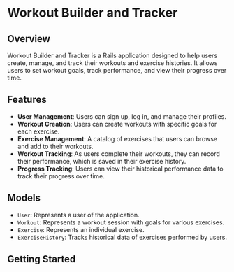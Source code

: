 # Workout Builder and Tracker

## Overview
Workout Builder and Tracker is a Rails application designed to help users create, manage, and track their workouts and exercise histories. It allows users to set workout goals, track performance, and view their progress over time.

## Features
- **User Management**: Users can sign up, log in, and manage their profiles.
- **Workout Creation**: Users can create workouts with specific goals for each exercise.
- **Exercise Management**: A catalog of exercises that users can browse and add to their workouts.
- **Workout Tracking**: As users complete their workouts, they can record their performance, which is saved in their exercise history.
- **Progress Tracking**: Users can view their historical performance data to track their progress over time.

## Models
- `User`: Represents a user of the application.
- `Workout`: Represents a workout session with goals for various exercises.
- `Exercise`: Represents an individual exercise.
- `ExerciseHistory`: Tracks historical data of exercises performed by users.

## Getting Started
